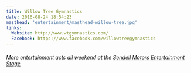 ```yaml
---
title: Willow Tree Gymnastics
date: 2016-08-24 18:54:23
masthead: 'entertainment/masthead-willow-tree.jpg'
links:
  Website: http://www.wtgymnastics.com/
  Facebook: https://www.facebook.com/willowtreegymnastics
---
```

###### More entertainment acts all weekend at the [Sendell Motors Entertainment Stage](../schedule)
